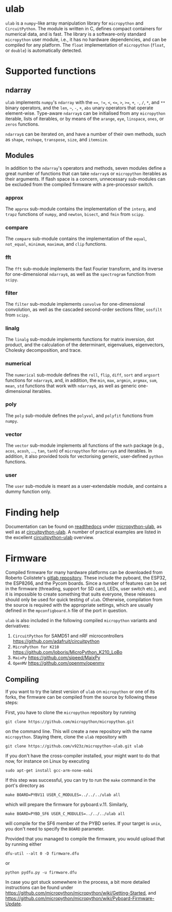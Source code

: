 # ulab

`ulab` is a `numpy`-like array manipulation library for `micropython` and `CircuitPython`.
The module is written in C, defines compact containers for numerical
data, and is fast. The library is a software-only standard `micropython` user module,
i.e., it has no hardware dependencies, and can be compiled for any platform. 
The `float` implementation of `micropython` (`float`, or `double`) is automatically detected.

# Supported functions


## ndarray

`ulab` implements `numpy`'s `ndarray` with the `==`, `!=`, `<`, `<=`, `>`, `>=`, `+`, `-`, `/`, `*`, and `**` binary 
operators, and the `len`, `~`, `-`, `+`, `abs` unary operators that operate element-wise. Type-aware `ndarray`s can 
be initialised from any `micropython` iterable, lists of iterables, or by means of the `arange`, `eye`, `linspace`, 
`ones`, or `zeros`  functions. 

`ndarray`s can be iterated on, and have a number of their own methods, such as `shape`, `reshape`, `transpose`, `size`, and `itemsize`.

## Modules

In addition to the `ndarray`'s operators and methods, seven modules define a great number of functions that can 
take `ndarray`s or `micropython` iterables as their arguments. If flash space is a concern, unnecessary sub-modules 
can be excluded from the compiled firmware with a pre-processor switch. 

### approx

The `approx` sub-module contains the implementation of the `interp`, and `trapz` functions of `numpy`, and `newton`, `bisect`, 
and `fmin` from `scipy`.

### compare

The `compare` sub-module contains the implementation of the `equal`, `not_equal`, `minimum`, `maximum`, and `clip` functions.

### fft

The `fft` sub-module implements the fast Fourier transform, and its inverse for one-dimensional `ndarray`s, 
as well as the `spectrogram` function from `scipy`.

### filter

The `filter` sub-module implements `convolve` for one-dimensional convolution,
as well as the cascaded second-order sections filter, `sosfilt` from `scipy`.

### linalg

The `linalg` sub-module implements functions for matrix inversion, dot product, and the calculation of the 
determinant, eigenvalues, eigenvectors, Cholesky decomposition, and trace. 

### numerical

The `numerical` sub-module defines the `roll`, `flip`, `diff`, `sort` and `argsort` functions for `ndarray`s, and, 
in addition, the `min`, `max`, `argmin`, `argmax`, `sum`, `mean`, `std` functions that work with `ndarray`s, as 
well as generic one-dimensional iterables.

### poly

The `poly` sub-module defines the `polyval`, and `polyfit` functions from `numpy`.

### vector

The `vector` sub-module implements all functions of the `math` package (e.g., `acos`, `acosh`, ..., `tan`, `tanh`) 
of `micropython` for `ndarray`s and iterables. In addition, it also provided tools for vectorising generic, 
user-defined `python` functions. 

### user

The `user` sub-module is meant as a user-extendable module, and contains a dummy function only. 

# Finding help

Documentation can be found on [readthedocs](https://readthedocs.org/) under
[micropython-ulab](https://micropython-ulab.readthedocs.io/en/latest),
as well as at [circuitpython-ulab](https://circuitpython.readthedocs.io/en/latest/shared-bindings/ulab/__init__.html).
A number of practical examples are listed in the excellent
[circuitpython-ulab](https://learn.adafruit.com/ulab-crunch-numbers-fast-with-circuitpython/overview) overview.

# Firmware

Compiled firmware for many hardware platforms can be downloaded from Roberto Colistete's 
[gitlab repository](https://gitlab.com/rcolistete/micropython-firmwares/-/tree/master/). These include the pyboard, the ESP32, the ESP8266, 
and the Pycom boards. Since a number of features can be set in the firmware (threading, support for SD card, LEDs, user switch etc.), and it is
impossible to create something that suits everyone, these releases should only be used for
quick testing of `ulab`. Otherwise, compilation from the source is required with
the appropriate settings, which are usually defined in the `mpconfigboard.h` file of the port
in question.

`ulab` is also included in the following compiled `micropython` variants and derivatives: 

1. `CircuitPython` for SAMD51 and nRF microcontrollers https://github.com/adafruit/circuitpython
1. `MicroPython for K210` https://github.com/loboris/MicroPython_K210_LoBo
1. `MaixPy` https://github.com/sipeed/MaixPy
1. `OpenMV` https://github.com/openmv/openmv

## Compiling

If you want to try the latest version of `ulab` on `micropython` or one of its forks, the firmware can be compiled 
from the source by following these steps:

First, you have to clone the `micropython` repository by running

```
git clone https://github.com/micropython/micropython.git
```
on the command line. This will create a new repository with the name `micropython`. Staying there, clone the `ulab` repository with 

```
git clone https://github.com/v923z/micropython-ulab.git ulab
```

If you don't have the cross-compiler installed, your might want to do that now, for instance on Linux by executing

```
sudo apt-get install gcc-arm-none-eabi
```

If this step was successful, you can try to run the `make` command in the port's directory as
```
make BOARD=PYBV11 USER_C_MODULES=../../../ulab all
```
which will prepare the firmware for pyboard.v.11. Similarly, 
```
make BOARD=PYBD_SF6 USER_C_MODULES=../../../ulab all
```
will compile for the SF6 member of the PYBD series. If your target is `unix`, you don't need to specify the `BOARD` parameter.

Provided that you managed to compile the firmware, you would upload that by running either
```
dfu-util --alt 0 -D firmware.dfu
```
or 
```
python pydfu.py -u firmware.dfu
```

In case you got stuck somewhere in the process, a bit more detailed instructions can be found under https://github.com/micropython/micropython/wiki/Getting-Started, and https://github.com/micropython/micropython/wiki/Pyboard-Firmware-Update.
